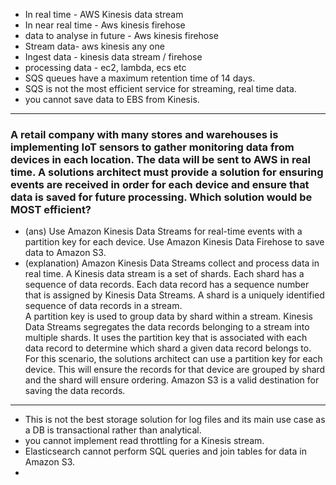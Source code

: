 - In real time - AWS Kinesis data stream
- In near real time - Aws kinesis firehose
- data to analyse in future - Aws kinesis firehose
- Stream data- aws kinesis any one 
- Ingest data - kinesis data stream / firehose
- processing data - ec2, lambda, ecs etc
- SQS queues have a maximum retention time of 14 days.
- SQS is not the most efficient service for streaming, real time data.
- you cannot save data to EBS from Kinesis.
---
### A retail company with many stores and warehouses is implementing IoT sensors to gather monitoring data from devices in each location. The data will be sent to AWS in real time. A solutions architect must provide a solution for ensuring events are received in order for each device and ensure that data is saved for future processing. Which solution would be MOST efficient?
- (ans) Use Amazon Kinesis Data Streams for real-time events with a partition key for each device. Use Amazon Kinesis Data Firehose to save data to Amazon S3.
- (explanation) Amazon Kinesis Data Streams collect and process data in real time. A Kinesis data stream is a set of shards. Each shard has a sequence of data records. Each data record has a sequence number that is assigned by Kinesis Data Streams. A shard is a uniquely identified sequence of data records in a stream. </br>
A partition key is used to group data by shard within a stream. Kinesis Data Streams segregates the data records belonging to a stream into multiple shards. It uses the partition key that is associated with each data record to determine which shard a given data record belongs to. </br>
For this scenario, the solutions architect can use a partition key for each device. This will ensure the records for that device are grouped by shard and the shard will ensure ordering. Amazon S3 is a valid destination for saving the data records. 

---
- This is not the best storage solution for log files and its main use case as a DB is transactional rather than analytical.
- you cannot implement read throttling for a Kinesis stream.
- Elasticsearch cannot perform SQL queries and join tables for data in Amazon S3.
- 
